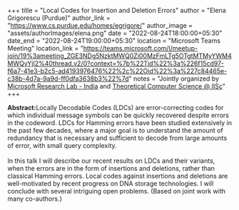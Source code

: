 +++
title = "Local Codes for Insertion and Deletion Errors"
author = "Elena Grigorescu (Purdue)"
author_link = "https://www.cs.purdue.edu/homes/egrigore/"
author_image = "assets/authorImages/elena.png"
date = "2022-08-24T18:00:00+05:30"
date_end = "2022-08-24T19:00:00+05:30"
location = "Microsoft Teams Meeting"
location_link = "https://teams.microsoft.com/l/meetup-join/19%3ameeting_ZGE3NDg5NzktMWQ0Zi00MzFmLTg5OTgtMTMyYWM4MWQyYjI2%40thread.v2/0?context=%7b%22Tid%22%3a%226f15cd97-f6a7-41e3-b2c5-ad4193976476%22%2c%22Oid%22%3a%227c84465e-c38b-4d7a-9a9d-ff0dfa3638b3%22%7d"
notes = "Jointly organized by <a href = "https://www.microsoft.com/en-us/research/lab/microsoft-research-india/" target= "_blank">Microsoft Research Lab - India</a> and <a href='https://www.csa.iisc.ac.in/theoretical-computer-science/' target= "_blank">Theoretical Computer Science @ IISc</a>"
+++

<b>Abstract:</b>Locally Decodable Codes (LDCs) are error-correcting codes for which individual message symbols can be
quickly recovered despite errors in the codeword. LDCs for Hamming errors have been studied extensively in the past few
decades, where a major goal is to understand the amount of redundancy that is necessary and sufficient to decode from
large amounts of error, with small query complexity.
<br><br>
In this talk I will describe our recent results on LDCs and their variants, when the errors are in the form of
insertions and deletions, rather than classical Hamming errors. Local codes against insertions and deletions are
well-motivated by recent progress on DNA storage technologies. I will conclude with several intriguing open problems.
(Based on joint work with many co-authors.)
